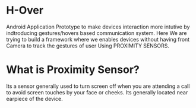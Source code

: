 # H-Over
Android Application Prototype to make devices interaction more intutive by indtroducing gestures/hovers based communication system. Here We are trying to build a framework where we enables devices without having front Camera to track the gestures of user Using PROXIMITY SENSORS.

# What is Proximity Sensor? 
  Its a sensor generally used to turn screen off when you are attending a call to avoid screen touches by your face or cheeks.
  Its generally located near earpiece of the device.


